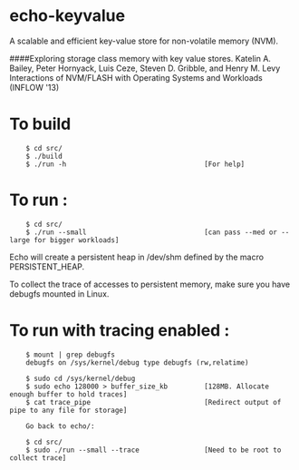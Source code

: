 # echo-keyvalue
A scalable and efficient key-value store for non-volatile memory (NVM). 

####Exploring storage class memory with key value stores. 
Katelin A. Bailey, Peter Hornyack, Luis Ceze, Steven D. Gribble, and Henry M. Levy
Interactions of NVM/FLASH with Operating Systems and Workloads (INFLOW '13)

# To build
~~~
    $ cd src/
    $ ./build
    $ ./run -h                                  [For help]
~~~

# To run :

~~~
    $ cd src/
    $ ./run --small                             [can pass --med or --large for bigger workloads]
~~~

Echo will create a persistent heap in /dev/shm defined by the macro PERSISTENT_HEAP.

To collect the trace of accesses to persistent memory,
make sure you have debugfs mounted in Linux.

# To run with tracing enabled :
~~~
    $ mount | grep debugfs
    debugfs on /sys/kernel/debug type debugfs (rw,relatime)
    
    $ sudo cd /sys/kernel/debug
    $ sudo echo 128000 > buffer_size_kb         [128MB. Allocate enough buffer to hold traces]
    $ cat trace_pipe                            [Redirect output of pipe to any file for storage]
    
    Go back to echo/:
    
    $ cd src/
    $ sudo ./run --small --trace                [Need to be root to collect trace]
~~~
